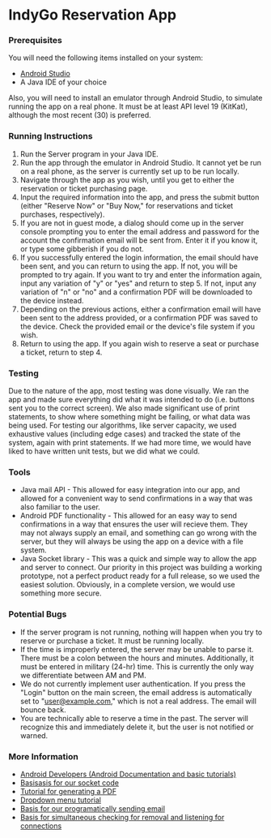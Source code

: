 # IndyGo Reservation App

### Prerequisites
You will need the following items installed on your system:
* [Android Studio](https://developer.android.com/studio)
* A Java IDE of your choice

Also, you will need to install an emulator through Android Studio, to simulate running the app on a real phone. It must be at least API level 19 (KitKat), although the most recent (30) is preferred.

### Running Instructions
1. Run the Server program in your Java IDE.
2. Run the app through the emulator in Android Studio. It cannot yet be run on a real phone, as the server is currently set up to be run locally.
3. Navigate through the app as you wish, until you get to either the reservation or ticket purchasing page.
4. Input the required information into the app, and press the submit button (either "Reserve Now" or "Buy Now," for reservations and ticket purchases, respectively).
5. If you are not in guest mode, a dialog should come up in the server console prompting you to enter the email address and password for the account the confirmation email will be sent from. Enter it if you know it, or type some gibberish if you do not.
6. If you successfully entered the login information, the email should have been sent, and you can return to using the app. If not, you will be prompted to try again. If you want to try and enter the information again, input any variation of "y" or "yes" and return to step 5. If not, input any variation of "n" or "no" and a confirmation PDF will be downloaded to the device instead.
7. Depending on the previous actions, either a confirmation email will have been sent to the address provided, or a confirmation PDF was saved to the device. Check the provided email or the device's file system if you wish.
8. Return to using the app. If you again wish to reserve a seat or purchase a ticket, return to step 4.

### Testing
Due to the nature of the app, most testing was done visually. We ran the app and made sure everything did what it was intended to do (i.e. buttons sent you to the correct screen). We also made significant use of print statements, to show where something might be failing, or what data was being used. For testing our algorithms, like server capacity, we used exhaustive values (including edge cases) and tracked the state of the system, again with print statements. If we had more time, we would have liked to have written unit tests, but we did what we could.

### Tools
* Java mail API - This allowed for easy integration into our app, and allowed for a convenient way to send confirmations in a way that was also familiar to the user.
* Android PDF functionality - This allowed for an easy way to send confirmations in a way that ensures the user will recieve them. They may not always supply an email, and something can go wrong with the server, but they will always be using the app on a device with a file system.
* Java Socket library - This was a quick and simple way to allow the app and server to connect. Our priority in this project was building a working prototype, not a perfect product ready for a full release, so we used the easiest solution. Obviously, in a complete version, we would use something more secure.

### Potential Bugs
* If the server program is not running, nothing will happen when you try to reserve or purchase a ticket. It must be running locally.
* If the time is improperly entered, the server may be unable to parse it. There must be a colon between the hours and minutes. Additionally, it must be entered in military (24-hr) time. This is currently the only way we differentiate between AM and PM.
* We do not currently implement user authentication. If you press the "Login" button on the main screen, the email address is automatically set to "user@example.com," which is not a real address. The email will bounce back.
* You are technically able to reserve a time in the past. The server will recognize this and immediately delete it, but the user is not notified or warned.

### More Information
* [Android Developers (Android Documentation and basic tutorials)](https://developer.android.com/)
* [Basisasis for our socket code](https://www.geeksforgeeks.org/socket-programming-in-java/)
* [Tutorial for generating a PDF](https://www.blueappsoftware.com/how-to-create-pdf-file-in-android/)
* [Dropdown menu tutorial](https://developer.android.com/guide/topics/ui/controls/spinner#java)
* [Basis for our programatically sending email](https://www.youtube.com/watch?v=_wTXqDppu64)
* [Basis for simultaneous checking for removal and listening for connections](https://www.geeksforgeeks.org/killing-threads-in-java/#:~:text=Modern%20ways%20to%20suspend%2Fstop,will%20be%20set%20to%20true.)
